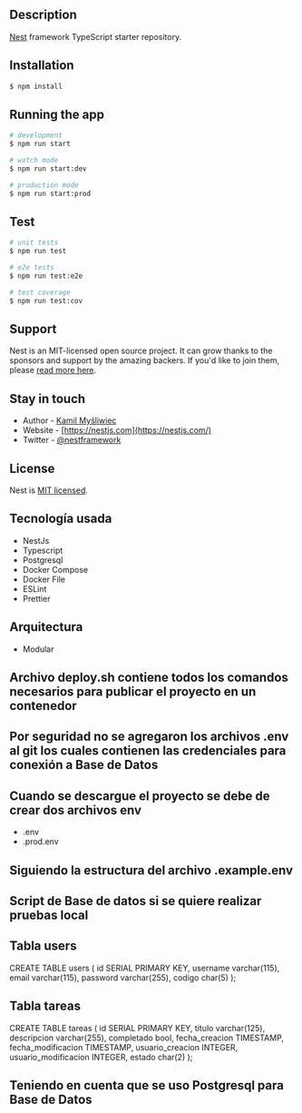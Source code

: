 
## Description

[Nest](https://github.com/nestjs/nest) framework TypeScript starter repository.

## Installation

```bash
$ npm install
```

## Running the app

```bash
# development
$ npm run start

# watch mode
$ npm run start:dev

# production mode
$ npm run start:prod
```

## Test

```bash
# unit tests
$ npm run test

# e2e tests
$ npm run test:e2e

# test coverage
$ npm run test:cov
```

## Support

Nest is an MIT-licensed open source project. It can grow thanks to the sponsors and support by the amazing backers. If you'd like to join them, please [read more here](https://docs.nestjs.com/support).

## Stay in touch

- Author - [Kamil Myśliwiec](https://kamilmysliwiec.com)
- Website - [https://nestjs.com](https://nestjs.com/)
- Twitter - [@nestframework](https://twitter.com/nestframework)

## License

Nest is [MIT licensed](LICENSE).

## Tecnología usada

- NestJs
- Typescript
- Postgresql
- Docker Compose
- Docker File 
- ESLint
- Prettier

## Arquitectura

- Modular

## Archivo deploy.sh contiene todos los comandos necesarios para publicar el proyecto en un contenedor

## Por seguridad no se agregaron los archivos .env al git los cuales contienen las credenciales para conexión a Base de Datos
## Cuando se descargue el proyecto se debe de crear dos archivos env

- .env
- .prod.env

## Siguiendo la estructura del archivo .example.env

## Script de Base de datos si se quiere realizar pruebas local

## Tabla users

CREATE TABLE users (
    id            SERIAL PRIMARY KEY,
    username      varchar(115),
    email         varchar(115),
	password      varchar(255),
    codigo        char(5)
);

## Tabla tareas

CREATE TABLE tareas (
    id            SERIAL PRIMARY KEY,
    titulo        varchar(125),
    descripcion   varchar(255),
	completado    bool,
    fecha_creacion         TIMESTAMP,
    fecha_modificacion     TIMESTAMP,
	usuario_creacion       INTEGER,
    usuario_modificacion   INTEGER,
    estado        char(2) 
);

## Teniendo en cuenta que se uso Postgresql para Base de Datos
